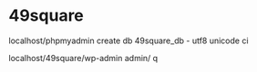 # 49square

localhost/phpmyadmin
create db 49square_db - utf8 unicode ci

localhost/49square/wp-admin
admin/ q


